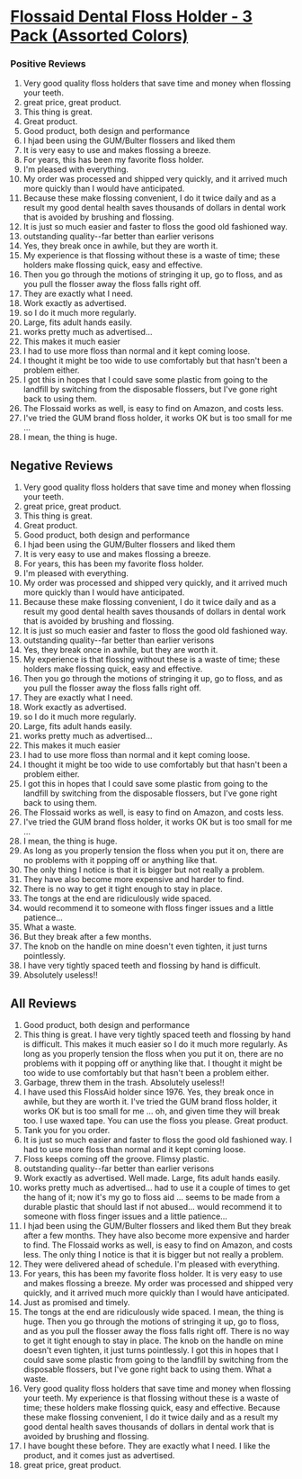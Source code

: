 # [Flossaid Dental Floss Holder - 3 Pack  (Assorted Colors)](https://products.checkmycream.com/products/Flossaid-Dental-Floss-Holder-3-Pack-(Assorted-Colors).html)

### Positive Reviews

<ol>
      <li>Very good quality floss holders that save time and money when flossing your teeth.  </li>
      <li>great price, great product.</li>
      <li>This thing is great.</li>
      <li>Great product.</li>
      <li>Good product, both design and performance</li>
      <li>I hjad been using the GUM/Bulter flossers and liked them  </li>
      <li>It is very easy to use and makes flossing a breeze.  </li>
      <li>For years, this has been my favorite floss holder.  </li>
      <li>I&#x27;m pleased with everything.</li>
      <li>My order was processed and shipped very quickly, and it arrived much more quickly than I would have anticipated.</li>
      <li>Because these make flossing convenient, I do it twice daily and as a result my good dental health saves thousands of dollars in dental work that is avoided by brushing and flossing.</li>
      <li>It is just so much easier and faster to floss the good old fashioned way.</li>
      <li>outstanding quality--far better than earlier verisons</li>
      <li>Yes, they break once in awhile, but they are worth it.</li>
      <li>My experience is that flossing without these is a waste of time; these holders make flossing quick, easy and effective.  </li>
      <li>Then you go through the motions of stringing it up, go to floss, and as you pull the flosser away the floss falls right off.</li>
      <li>They are exactly what I need.  </li>
      <li>Work exactly as advertised.</li>
      <li>so I do it much more regularly.</li>
      <li>Large, fits adult hands easily.</li>
      <li>works pretty much as advertised...</li>
      <li>This makes it much easier</li>
      <li>I had to use more floss than normal and it kept coming loose.</li>
      <li>I thought it might be too wide to use comfortably but that hasn&#x27;t been a problem either.</li>
      <li>I got this in hopes that I could save some plastic from going to the landfill by switching from the disposable flossers, but I&#x27;ve gone right back to using them.</li>
      <li>The Flossaid works as well, is easy to find on Amazon, and costs less.  </li>
      <li>I&#x27;ve tried the GUM brand floss holder, it works OK but is too small for me ...</li>
      <li>I mean, the thing is huge.</li>
</ol>


<h2>Negative Reviews</h2>
<ol>
<li> Very good quality floss holders that save time and money when flossing your teeth.  </li>
<li> great price, great product.</li>
<li> This thing is great.</li>
<li> Great product.</li>
<li> Good product, both design and performance</li>
<li> I hjad been using the GUM/Bulter flossers and liked them  </li>
<li> It is very easy to use and makes flossing a breeze.  </li>
<li> For years, this has been my favorite floss holder.  </li>
<li> I&#x27;m pleased with everything.</li>
<li> My order was processed and shipped very quickly, and it arrived much more quickly than I would have anticipated.</li>
<li> Because these make flossing convenient, I do it twice daily and as a result my good dental health saves thousands of dollars in dental work that is avoided by brushing and flossing.</li>
<li> It is just so much easier and faster to floss the good old fashioned way.</li>
<li> outstanding quality--far better than earlier verisons</li>
<li> Yes, they break once in awhile, but they are worth it.</li>
<li> My experience is that flossing without these is a waste of time; these holders make flossing quick, easy and effective.  </li>
<li> Then you go through the motions of stringing it up, go to floss, and as you pull the flosser away the floss falls right off.</li>
<li> They are exactly what I need.  </li>
<li> Work exactly as advertised.</li>
<li> so I do it much more regularly.</li>
<li> Large, fits adult hands easily.</li>
<li> works pretty much as advertised...</li>
<li> This makes it much easier</li>
<li> I had to use more floss than normal and it kept coming loose.</li>
<li> I thought it might be too wide to use comfortably but that hasn&#x27;t been a problem either.</li>
<li> I got this in hopes that I could save some plastic from going to the landfill by switching from the disposable flossers, but I&#x27;ve gone right back to using them.</li>
<li> The Flossaid works as well, is easy to find on Amazon, and costs less.  </li>
<li> I&#x27;ve tried the GUM brand floss holder, it works OK but is too small for me ...</li>
<li> I mean, the thing is huge.</li>
<li> As long as you properly tension the floss when you put it on, there are no problems with it popping off or anything like that.</li>
<li> The only thing I notice is that it is bigger but not really a problem.</li>
<li> They have also become more expensive and harder to find.  </li>
<li> There is no way to get it tight enough to stay in place.</li>
<li> The tongs at the end are ridiculously wide spaced.</li>
<li> would recommend it to someone with floss finger issues and a little patience...</li>
<li> What a waste.</li>
<li> But they break after a few months.  </li>
<li> The knob on the handle on mine doesn&#x27;t even tighten, it just turns pointlessly.</li>
<li> I have very tightly spaced teeth and flossing by hand is difficult.</li>
<li> Absolutely useless!!</li>
</ol>

<h2>All Reviews</h2>

<ol>
    <li> Good product, both design and performance</li>
    <li> This thing is great. I have very tightly spaced teeth and flossing by hand is difficult. This makes it much easier so I do it much more regularly. As long as you properly tension the floss when you put it on, there are no problems with it popping off or anything like that. I thought it might be too wide to use comfortably but that hasn&#x27;t been a problem either.</li>
    <li> Garbage, threw them in the trash.  Absolutely useless!!</li>
    <li> I have used this FlossAid holder since 1976. Yes, they break once in awhile, but they are worth it. I&#x27;ve tried the GUM brand floss holder, it works OK but is too small for me ... oh, and given time they will break too. I use waxed tape. You can use the floss you please. Great product.</li>
    <li> Tank you for you order.</li>
    <li> It is just so much easier and faster to floss the good old fashioned way. I had to use more floss than normal and it kept coming loose.</li>
    <li> Floss keeps coming off the groove. Flimsy plastic.</li>
    <li> outstanding quality--far better than earlier verisons</li>
    <li> Work exactly as advertised. Well made. Large, fits adult hands easily.</li>
    <li> works pretty much as advertised... had to use it a couple of times to get the hang of it; now it&#x27;s my go to floss aid ... seems to be made from a durable plastic that should last if not abused... would recommend it to someone with floss finger issues and a little patience...</li>
    <li> I hjad been using the GUM/Bulter flossers and liked them  But they break after a few months.  They have also become more expensive and harder to find.  The Flossaid works as well, is easy to find on Amazon, and costs less.  The only thing I notice is that it is bigger but not really a problem.</li>
    <li> They were delivered ahead of schedule. I&#x27;m pleased with everything.</li>
    <li> For years, this has been my favorite floss holder.  It is very easy to use and makes flossing a breeze.  My order was processed and shipped very quickly, and it arrived much more quickly than I would have anticipated.</li>
    <li> Just as promised and timely.</li>
    <li> The tongs at the end are ridiculously wide spaced. I mean, the thing is huge. Then you go through the motions of stringing it up, go to floss, and as you pull the flosser away the floss falls right off. There is no way to get it tight enough to stay in place. The knob on the handle on mine doesn&#x27;t even tighten, it just turns pointlessly. I got this in hopes that I could save some plastic from going to the landfill by switching from the disposable flossers, but I&#x27;ve gone right back to using them. What a waste.</li>
    <li> Very good quality floss holders that save time and money when flossing your teeth.  My experience is that flossing without these is a waste of time; these holders make flossing quick, easy and effective.  Because these make flossing convenient, I do it twice daily and as a result my good dental health saves thousands of dollars in dental work that is avoided by brushing and flossing.</li>
    <li> I have bought these before.  They are exactly what I need.  I like the product, and it comes just as advertised.</li>
    <li> great price, great product.</li>
</ol>





